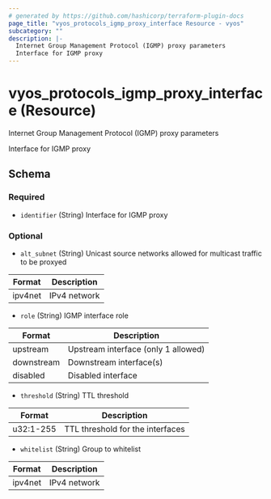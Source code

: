 ```yaml
---
# generated by https://github.com/hashicorp/terraform-plugin-docs
page_title: "vyos_protocols_igmp_proxy_interface Resource - vyos"
subcategory: ""
description: |-
  Internet Group Management Protocol (IGMP) proxy parameters
  Interface for IGMP proxy
---
```


# vyos_protocols_igmp_proxy_interface (Resource)

Internet Group Management Protocol (IGMP) proxy parameters

Interface for IGMP proxy



<!-- schema generated by tfplugindocs -->
## Schema

### Required

- `identifier` (String) Interface for IGMP proxy

### Optional

- `alt_subnet` (String) Unicast source networks allowed for multicast traffic to be proxyed

|  Format  |  Description  |
|----------|---------------|
|  ipv4net  |  IPv4 network  |
- `role` (String) IGMP interface role

|  Format  |  Description  |
|----------|---------------|
|  upstream  |  Upstream interface (only 1 allowed)  |
|  downstream  |  Downstream interface(s)  |
|  disabled  |  Disabled interface  |
- `threshold` (String) TTL threshold

|  Format  |  Description  |
|----------|---------------|
|  u32:1-255  |  TTL threshold for the interfaces  |
- `whitelist` (String) Group to whitelist

|  Format  |  Description  |
|----------|---------------|
|  ipv4net  |  IPv4 network  |
